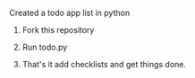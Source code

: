 Created a todo app list in python

1) Fork this repository 

2) Run todo.py 

3) That's  it  add checklists and get things done.

